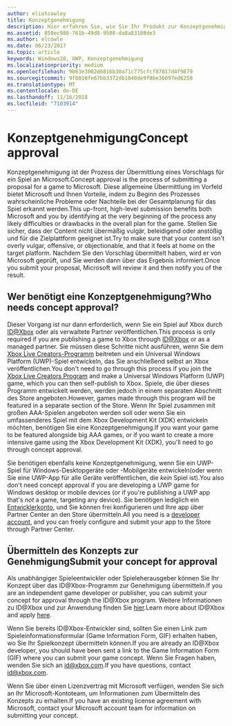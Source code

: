 ```yaml
---
author: eliotcowley
title: Konzeptgenehmigung
description: Hier erfahren Sie, wie Sie Ihr Produkt zur Konzeptgenehmigung übermitteln, die Sie benötigen, wenn das Produkt auf der Xbox ausgeführt wird oder Xbox Live verwendet.
ms.assetid: 850ec988-761b-49d8-9508-da8a83108de3
ms.author: elcowle
ms.date: 06/23/2017
ms.topic: article
keywords: Windows10, UWP, Konzeptgenehmigung
ms.localizationpriority: medium
ms.openlocfilehash: 9b63e3002d6816b30a71c775cfcf87817d4f9879
ms.sourcegitcommit: 9f8010fe67bb3372db1840de9f0be36097ed6258
ms.translationtype: MT
ms.contentlocale: de-DE
ms.lasthandoff: 11/16/2018
ms.locfileid: "7103914"
---
```

# <a name="concept-approval"></a><span data-ttu-id="8764c-104">Konzeptgenehmigung</span><span class="sxs-lookup"><span data-stu-id="8764c-104">Concept approval</span></span>

<span data-ttu-id="8764c-105">Konzeptgenehmigung ist der Prozess der Übermittlung eines Vorschlags für ein Spiel an Microsoft.</span><span class="sxs-lookup"><span data-stu-id="8764c-105">Concept approval is the process of submitting a proposal for a game to Microsoft.</span></span> <span data-ttu-id="8764c-106">Diese allgemeine Übermittlung im Vorfeld bietet Microsoft und Ihnen Vorteile, indem zu Beginn des Prozesses wahrscheinliche Probleme oder Nachteile bei der Gesamtplanung für das Spiel erkannt werden.</span><span class="sxs-lookup"><span data-stu-id="8764c-106">This up-front, high-level submission benefits both Microsoft and you by identifying at the very beginning of the process any likely difficulties or drawbacks in the overall plan for the game.</span></span> <span data-ttu-id="8764c-107">Stellen Sie sicher, dass der Content nicht übermäßig vulgär, beleidigend oder anstößig und für die Zielplattform geeignet ist.</span><span class="sxs-lookup"><span data-stu-id="8764c-107">Try to make sure that your content isn't overly vulgar, offensive, or objectionable, and that it feels at home on the target platform.</span></span> <span data-ttu-id="8764c-108">Nachdem Sie den Vorschlag übermittelt haben, wird er von Microsoft geprüft, und Sie werden dann über das Ergebnis informiert.</span><span class="sxs-lookup"><span data-stu-id="8764c-108">Once you submit your proposal, Microsoft will review it and then notify you of the result.</span></span>

## <a name="who-needs-concept-approval"></a><span data-ttu-id="8764c-109">Wer benötigt eine Konzeptgenehmigung?</span><span class="sxs-lookup"><span data-stu-id="8764c-109">Who needs concept approval?</span></span>

<span data-ttu-id="8764c-110">Dieser Vorgang ist nur dann erforderlich, wenn Sie ein Spiel auf Xbox durch [ID@Xbox](http://www.xbox.com/Developers/id) oder als verwaltete Partner veröffentlichen.</span><span class="sxs-lookup"><span data-stu-id="8764c-110">This process is only required if you are publishing a game to Xbox through [ID@Xbox](http://www.xbox.com/Developers/id) or as a managed partner.</span></span> <span data-ttu-id="8764c-111">Sie müssen diese Schritte nicht ausführen, wenn Sie dem [Xbox Live Creators-Programm](https://developer.microsoft.com/games/xbox/xboxlive/creator) beitreten und ein Universal Windows Platform (UWP)-Spiel entwickeln, das Sie anschließend selbst an Xbox veröffentlichen.</span><span class="sxs-lookup"><span data-stu-id="8764c-111">You don't need to go through this process if you join the [Xbox Live Creators Program](https://developer.microsoft.com/games/xbox/xboxlive/creator) and make a Universal Windows Platform (UWP) game, which you can then self-publish to Xbox.</span></span> <span data-ttu-id="8764c-112">Spiele, die über dieses Programm entwickelt werden, werden jedoch in einem separaten Abschnitt des Store angeboten.</span><span class="sxs-lookup"><span data-stu-id="8764c-112">However, games made through this program will be featured in a separate section of the Store.</span></span> <span data-ttu-id="8764c-113">Wenn Ihr Spiel zusammen mit großen AAA-Spielen angeboten werden soll oder wenn Sie ein umfassenderes Spiel mit dem Xbox Development Kit (XDK) entwickeln möchten, benötigen Sie eine Konzeptgenehmigung.</span><span class="sxs-lookup"><span data-stu-id="8764c-113">If you want your game to be featured alongside big AAA games, or if you want to create a more intensive game using the Xbox Development Kit (XDK), you'll need to go through concept approval.</span></span>

<span data-ttu-id="8764c-114">Sie benötigen ebenfalls keine Konzeptgenehmigung, wenn Sie ein UWP-Spiel für Windows-Desktopgeräte oder -Mobilgeräte entwickeln(oder wenn Sie eine UWP-App für alle Geräte veröffentlichen, die *kein* Spiel ist).</span><span class="sxs-lookup"><span data-stu-id="8764c-114">You also don't need concept approval if you are developing a UWP game for Windows desktop or mobile devices (or if you're publishing a UWP app that's *not* a game, targeting any device).</span></span> <span data-ttu-id="8764c-115">Sie benötigen lediglich ein [Entwicklerkonto](https://go.microsoft.com/fwlink/?LinkId=817223), und Sie können frei konfigurieren und Ihre app über Partner Center an den Store übermitteln.</span><span class="sxs-lookup"><span data-stu-id="8764c-115">All you need is a [developer account](https://go.microsoft.com/fwlink/?LinkId=817223), and you can freely configure and submit your app to the Store through Partner Center.</span></span>

## <a name="submit-your-concept-for-approval"></a><span data-ttu-id="8764c-116">Übermitteln des Konzepts zur Genehmigung</span><span class="sxs-lookup"><span data-stu-id="8764c-116">Submit your concept for approval</span></span>

<span data-ttu-id="8764c-117">Als unabhängiger Spieleentwickler oder Spieleherausgeber können Sie Ihr Konzept über das ID@Xbox-Programm zur Genehmigung übermitteln.</span><span class="sxs-lookup"><span data-stu-id="8764c-117">If you are an independent game developer or publisher, you can submit your concept for approval through the ID@Xbox program.</span></span> <span data-ttu-id="8764c-118">Weitere Informationen zu ID@Xbox und zur Anwendung finden Sie [hier](http://www.xbox.com/Developers/id).</span><span class="sxs-lookup"><span data-stu-id="8764c-118">Learn more about ID@Xbox and apply [here](http://www.xbox.com/Developers/id).</span></span>

<span data-ttu-id="8764c-119">Wenn Sie bereits ID@Xbox-Entwickler sind, sollten Sie einen Link zum Spieleinformationsformular (Game Information Form, GIF) erhalten haben, wo Sie Ihr Spielkonzept übermitteln können.</span><span class="sxs-lookup"><span data-stu-id="8764c-119">If you are already an ID@Xbox developer, you should have been sent a link to the Game Information Form (GIF) where you can submit your game concept.</span></span> <span data-ttu-id="8764c-120">Wenn Sie Fragen haben, wenden Sie sich an [id@xbox.com](mailto:id@xbox.com).</span><span class="sxs-lookup"><span data-stu-id="8764c-120">If you have questions, contact [id@xbox.com](mailto:id@xbox.com).</span></span>

<span data-ttu-id="8764c-121">Wenn Sie über einen Lizenzvertrag mit Microsoft verfügen, wenden Sie sich an Ihr Microsoft-Kontoteam, um Informationen zum Übermitteln des Konzepts zu erhalten.</span><span class="sxs-lookup"><span data-stu-id="8764c-121">If you have an existing license agreement with Microsoft, contact your Microsoft account team for information on submitting your concept.</span></span>